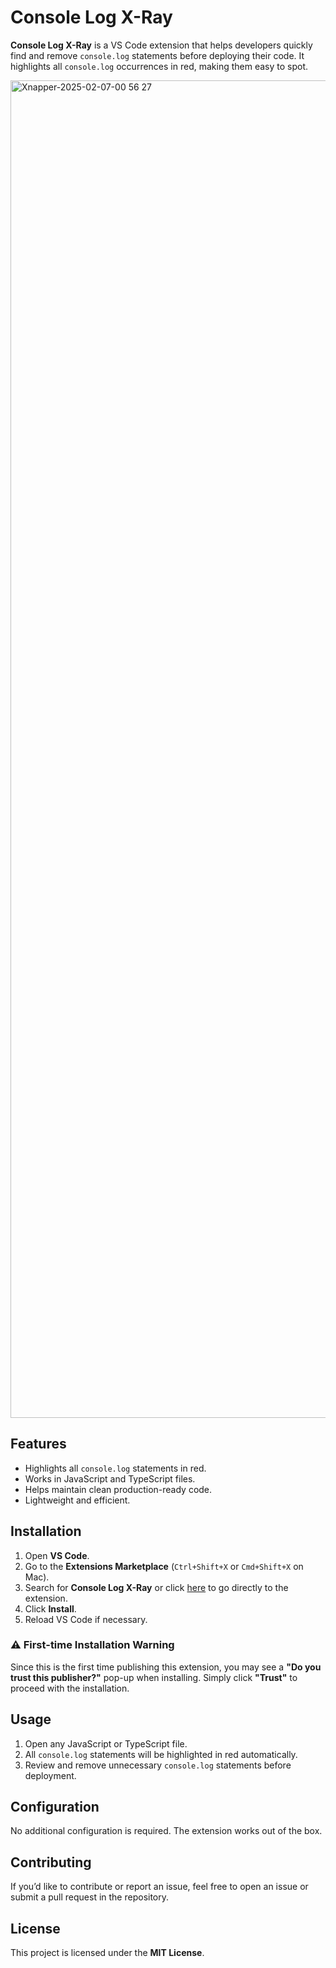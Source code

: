 # Console Log X-Ray  

**Console Log X-Ray** is a VS Code extension that helps developers quickly find and remove `console.log` statements before deploying their code. It highlights all `console.log` occurrences in red, making them easy to spot.

<img width="2140" alt="Xnapper-2025-02-07-00 56 27" src="https://github.com/user-attachments/assets/055a5510-624a-4a47-b28c-85bd1adfb98a" />


## Features  
- Highlights all `console.log` statements in red.  
- Works in JavaScript and TypeScript files.  
- Helps maintain clean production-ready code.  
- Lightweight and efficient.  

## Installation  
1. Open **VS Code**.  
2. Go to the **Extensions Marketplace** (`Ctrl+Shift+X` or `Cmd+Shift+X` on Mac).  
3. Search for **Console Log X-Ray** or click [here](https://marketplace.visualstudio.com/items?itemName=consolelogxray.console-log-xray) to go directly to the extension.  
4. Click **Install**.  
5. Reload VS Code if necessary.  

### ⚠️ First-time Installation Warning  
Since this is the first time publishing this extension, you may see a **"Do you trust this publisher?"** pop-up when installing. Simply click **"Trust"** to proceed with the installation.  

## Usage  
1. Open any JavaScript or TypeScript file.  
2. All `console.log` statements will be highlighted in red automatically.  
3. Review and remove unnecessary `console.log` statements before deployment.  

## Configuration  
No additional configuration is required. The extension works out of the box.  

## Contributing  
If you’d like to contribute or report an issue, feel free to open an issue or submit a pull request in the repository.  

## License  
This project is licensed under the **MIT License**.  
